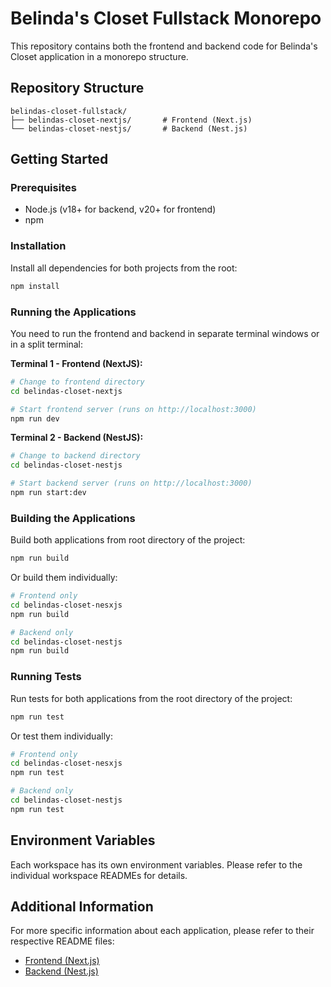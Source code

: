 # Belinda's Closet Fullstack Monorepo

This repository contains both the frontend and backend code for Belinda's Closet application in a monorepo structure.

## Repository Structure

```
belindas-closet-fullstack/
├── belindas-closet-nextjs/       # Frontend (Next.js)
└── belindas-closet-nestjs/       # Backend (Nest.js)
```

## Getting Started

### Prerequisites

- Node.js (v18+ for backend, v20+ for frontend)
- npm

### Installation

Install all dependencies for both projects from the root:

```bash
npm install
```

### Running the Applications

You need to run the frontend and backend in separate terminal windows or in a split terminal:

**Terminal 1 - Frontend (NextJS):**

```bash
# Change to frontend directory
cd belindas-closet-nextjs

# Start frontend server (runs on http://localhost:3000)
npm run dev
```

**Terminal 2 - Backend (NestJS):**

```bash
# Change to backend directory
cd belindas-closet-nestjs

# Start backend server (runs on http://localhost:3000)
npm run start:dev
```

### Building the Applications

Build both applications from root directory of the project:

```bash
npm run build
```

Or build them individually:

```bash
# Frontend only
cd belindas-closet-nesxjs
npm run build

# Backend only
cd belindas-closet-nestjs
npm run build
```

### Running Tests

Run tests for both applications from the root directory of the project:

```bash
npm run test
```

Or test them individually:

```bash
# Frontend only
cd belindas-closet-nesxjs
npm run test

# Backend only
cd belindas-closet-nestjs
npm run test
```

## Environment Variables

Each workspace has its own environment variables. Please refer to the individual workspace READMEs for details.

## Additional Information

For more specific information about each application, please refer to their respective README files:

- [Frontend (Next.js)](./belindas-closet-nextjs/README.md)
- [Backend (Nest.js)](./belindas-closet-nestjs/README.md)
